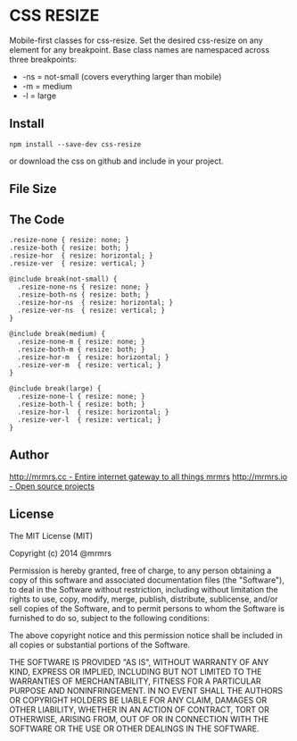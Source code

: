 # CSS RESIZE

  Mobile-first classes for css-resize.
  Set the desired css-resize on any element for any breakpoint.
  Base class names are namespaced across three breakpoints:

*  -ns = not-small (covers everything larger than mobile)
*  -m  = medium
*  -l  = large

## Install
```
npm install --save-dev css-resize
```
or download the css on github and include in your project.

## File Size


## The Code
```
.resize-none { resize: none; }
.resize-both { resize: both; }
.resize-hor  { resize: horizontal; }
.resize-ver  { resize: vertical; }

@include break(not-small) {
  .resize-none-ns { resize: none; }
  .resize-both-ns { resize: both; }
  .resize-hor-ns  { resize: horizontal; }
  .resize-ver-ns  { resize: vertical; }
}

@include break(medium) {
  .resize-none-m { resize: none; }
  .resize-both-m { resize: both; }
  .resize-hor-m  { resize: horizontal; }
  .resize-ver-m  { resize: vertical; }
}

@include break(large) {
  .resize-none-l { resize: none; }
  .resize-both-l { resize: both; }
  .resize-hor-l  { resize: horizontal; }
  .resize-ver-l  { resize: vertical; }
}

```

## Author

[http://mrmrs.cc - Entire internet gateway to all things mrmrs](http://mrmrs.cc)
[http://mrmrs.io - Open source projects](http://mrmrs.io)

## License

The MIT License (MIT)

Copyright (c) 2014 @mrmrs

Permission is hereby granted, free of charge, to any person obtaining a copy
of this software and associated documentation files (the "Software"), to deal
in the Software without restriction, including without limitation the rights
to use, copy, modify, merge, publish, distribute, sublicense, and/or sell
copies of the Software, and to permit persons to whom the Software is
furnished to do so, subject to the following conditions:

The above copyright notice and this permission notice shall be included in
all copies or substantial portions of the Software.

THE SOFTWARE IS PROVIDED "AS IS", WITHOUT WARRANTY OF ANY KIND, EXPRESS OR
IMPLIED, INCLUDING BUT NOT LIMITED TO THE WARRANTIES OF MERCHANTABILITY,
FITNESS FOR A PARTICULAR PURPOSE AND NONINFRINGEMENT. IN NO EVENT SHALL THE
AUTHORS OR COPYRIGHT HOLDERS BE LIABLE FOR ANY CLAIM, DAMAGES OR OTHER
LIABILITY, WHETHER IN AN ACTION OF CONTRACT, TORT OR OTHERWISE, ARISING FROM,
OUT OF OR IN CONNECTION WITH THE SOFTWARE OR THE USE OR OTHER DEALINGS IN
THE SOFTWARE.


